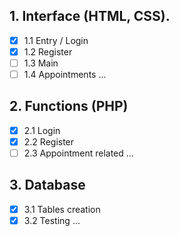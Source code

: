 ## 1. Interface  (HTML, CSS).
  - [x] 1.1 Entry / Login
  - [x] 1.2 Register
  - [ ] 1.3 Main
  - [ ] 1.4 Appointments
...
  
## 2. Functions (PHP)
  - [x] 2.1 Login
  - [x] 2.2 Register
  - [ ] 2.3 Appointment related
...
  
## 3. Database
  - [x] 3.1 Tables creation
  - [x] 3.2 Testing
...
